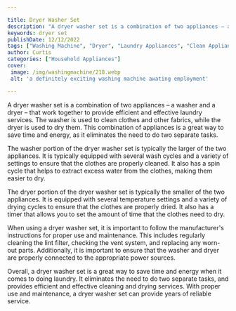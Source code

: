 ```yaml
---

title: Dryer Washer Set
description: "A dryer washer set is a combination of two appliances – a washer and a dryer – that work together to provide efficient and effecti...lets find out"
keywords: dryer set
publishDate: 12/12/2022
tags: ["Washing Machine", "Dryer", "Laundry Appliances", "Clean Appliance", "Appliance Installation"]
author: Curtis
categories: ["Household Appliances"]
cover: 
 image: /img/washingmachine/218.webp
 alt: 'a definitely exciting washing machine awating employment'

---
```


A dryer washer set is a combination of two appliances – a washer and a dryer – that work together to provide efficient and effective laundry services. The washer is used to clean clothes and other fabrics, while the dryer is used to dry them. This combination of appliances is a great way to save time and energy, as it eliminates the need to do two separate tasks.

The washer portion of the dryer washer set is typically the larger of the two appliances. It is typically equipped with several wash cycles and a variety of settings to ensure that the clothes are properly cleaned. It also has a spin cycle that helps to extract excess water from the clothes, making them easier to dry.

The dryer portion of the dryer washer set is typically the smaller of the two appliances. It is equipped with several temperature settings and a variety of drying cycles to ensure that the clothes are properly dried. It also has a timer that allows you to set the amount of time that the clothes need to dry.

When using a dryer washer set, it is important to follow the manufacturer's instructions for proper use and maintenance. This includes regularly cleaning the lint filter, checking the vent system, and replacing any worn-out parts. Additionally, it is important to ensure that the washer and dryer are properly connected to the appropriate power sources.

Overall, a dryer washer set is a great way to save time and energy when it comes to doing laundry. It eliminates the need to do two separate tasks, and provides efficient and effective cleaning and drying services. With proper use and maintenance, a dryer washer set can provide years of reliable service.

